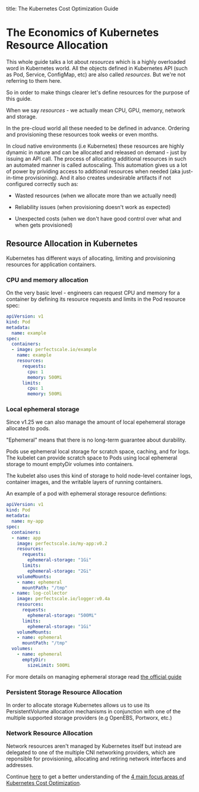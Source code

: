 title: The Kubernetes Cost Optimization Guide

# The Economics of Kubernetes Resource Allocation

This whole guide talks a lot about *resources* which is a highly overloaded word in Kubernetes world. All the objects defined in Kubernetes API (such as Pod, Service, ConfigMap, etc) are also called *resources*. But we're not referring to them here.

So in order to make things clearer let's define resources for the purpose of this guide.

When we say *resources* - we actually mean CPU, GPU, memory, network and storage. 

In the pre-cloud world all these needed to be defined in advance. Ordering and provisioning these resources took weeks or even months.

In cloud native environments (i.e Kubernetes) these resources are highly dynamic in nature and can be allocated and released on demand - just by issuing an API call. The process of allocating additional resources in such an automated manner is called autoscaling.
This automation gives us a lot of power by prividing access to addtional resources when needed (aka just-in-time provisioning). And it also creates undesirable artifacts if not configured correctly such as:

- Wasted resources (when we allocate more than we actually need)

- Reliability issues (when provisioning doesn't work as expected)

- Unexpected costs (when we don't have good control over what and when gets provisioned)


## Resource Allocation in Kubernetes

Kubernetes has different ways of allocating, limiting and provisioning resources for application containers.

### CPU and memory allocation
On the very basic level - engineers can request CPU and memory for a container by defining its resource requests and limits in the Pod resource spec:

```yaml
apiVersion: v1
kind: Pod
metadata:
  name: example
spec:
  containers:
  - image: perfectscale.io/example
    name: example
    resources: 
      requests:
        cpu: 1
        memory: 500Mi
      limits:
        cpu: 1
        memory: 500Mi
```

### Local ephemeral storage

Since v1.25 we can also manage the amount of local epehemeral storage allocated to pods.

"Ephemeral" means that there is no long-term guarantee about durability.

Pods use ephemeral local storage for scratch space, caching, and for logs. The kubelet can provide scratch space to Pods using local ephemeral storage to mount emptyDir volumes into containers.

The kubelet also uses this kind of storage to hold node-level container logs, container images, and the writable layers of running containers.

An example of a pod with ephemeral storage resource defintions:

```yaml
apiVersion: v1
kind: Pod
metadata:
  name: my-app
spec:
  containers:
  - name: app
    image: perfectscale.io/my-app:v0.2
    resources:
      requests:
        ephemeral-storage: "1Gi"
      limits:
        ephemeral-storage: "2Gi"
    volumeMounts:
    - name: ephemeral
      mountPath: "/tmp"
  - name: log-collector
    image: perfectscale.io/logger:v0.4a
    resources:
      requests:
        ephemeral-storage: "500Mi"
      limits:
        ephemeral-storage: "1Gi"
    volumeMounts:
    - name: ephemeral
      mountPath: "/tmp"
  volumes:
    - name: ephemeral
      emptyDir:
        sizeLimit: 500Mi
```
For more details on managing ephemeral storage read [the official guide](https://kubernetes.io/docs/concepts/configuration/manage-resources-containers/#local-ephemeral-storage)

### Persistent Storage Resource Allocation

In order to allocate storage Kubernetes allows us to use its PersistentVolume allocation mechanisms in conjunction with one of the multiple supported storage providers (e.g OpenEBS, Portworx, etc.)

### Network Resource Allocation 

Network resources aren't managed by Kubernetes itself but instead are delegated to one of the multiple CNI networking providers, which are reponsible for provisioning, allocating and retiring network interfaces and addresses. 

Continue [here](../over-under-idle-waste) to get a better understanding of the [4 main focus areas of Kubernetes Cost Optimization](../over-under-idle-waste).